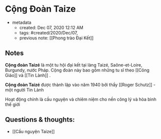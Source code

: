 # Cộng Đoàn Taize

- metadata
	- created: Dec 07, 2020 12:12 AM
	- tags: #created/2020/Dec/07,
	- previous note: [[Phong trào Đại Kết]]

## Notes
**Cộng đoàn Taizé** là một tu hội đại kết tại làng Taizé, Saône-et-Loire, Burgundy, nước Pháp. Cộng đoàn này bao gồm những tu sĩ theo [[Công Giáo]] và [[Tin Lành]] . 

**Cộng đoàn Taizé** được thành lập vào năm 1940 bởi thầy [[Roger Schutz]]  - một người Tin Lành

Hoạt động chính là cầu nguyện và chiêm niệm cho nền công lý và hòa bình thế giới
## Questions & thoughts:
- [[Cầu nguyện Taize]]
